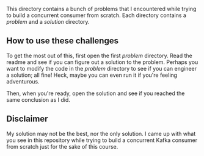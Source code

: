 This directory contains a bunch of problems that I encountered while trying to build a concurrent consumer from scratch. Each directory contains a _problem_ and a _solution_ directory. 

## How to use these challenges

To get the most out of this, first open the first _problem_ directory. Read the readme and see if you can figure out a solution to the problem. Perhaps you want to modify the code in the _problem_ directory to see if you can engineer a solution; all fine! Heck, maybe you can even run it if you're feeling adventurous. 

Then, when you're ready, open the solution and see if you reached the same conclusion as I did. 

## Disclaimer

My solution may not be the best, nor the only solution. I came up with what you see in this repository while trying to build a concurrent Kafka consumer from scratch just for the sake of this course.